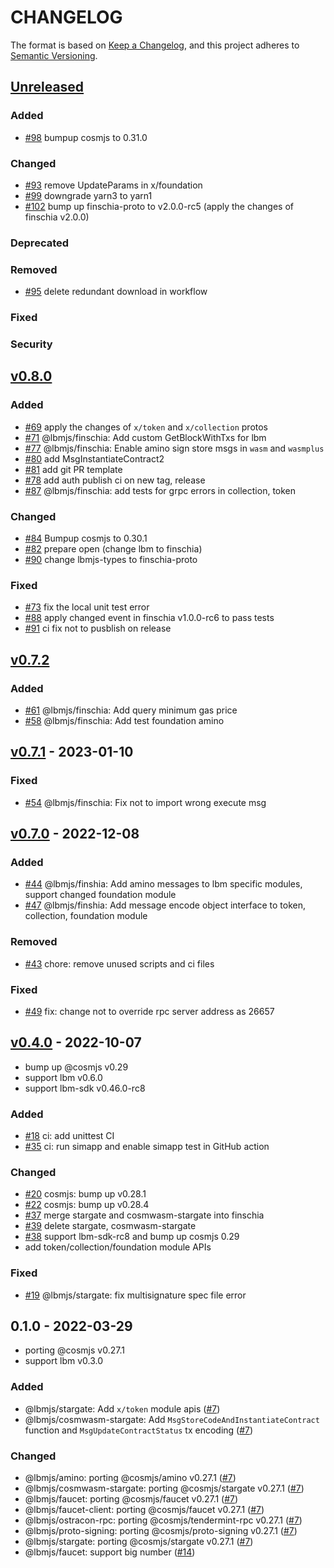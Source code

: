 # CHANGELOG

The format is based on [Keep a Changelog](https://keepachangelog.com/en/1.0.0/),
and this project adheres to [Semantic Versioning](https://semver.org/spec/v2.0.0.html).

## [Unreleased]

### Added

- [\#98](https://github.com/Finschia/finschia-js/pull/98) bumpup cosmjs to 0.31.0

### Changed

- [\#93](https://github.com/Finschia/finschia-js/pull/93) remove UpdateParams in x/foundation
- [\#99](https://github.com/Finschia/finschia-js/pull/99) downgrade yarn3 to yarn1
- [\#102](https://github.com/Finschia/finschia-js/pull/102) bump up finschia-proto to v2.0.0-rc5 (apply the changes of finschia v2.0.0)

### Deprecated

### Removed

- [\#95](https://github.com/Finschia/finschia-js/pull/95) delete redundant download in workflow

### Fixed

### Security


## [v0.8.0]

### Added

- [\#69](https://github.com/Finschia/finschia-js/pull/69) apply the changes of `x/token` and `x/collection` protos
- [\#71](https://github.com/Finschia/finschia-js/pull/71) @lbmjs/finschia: Add custom GetBlockWithTxs for lbm
- [\#77](https://github.com/Finschia/finschia-js/pull/77) @lbmjs/finschia: Enable amino sign store msgs in `wasm` and `wasmplus`
- [\#80](https://github.com/Finschia/finschia-js/pull/80) add MsgInstantiateContract2
- [\#81](https://github.com/Finschia/finschia-js/pull/81) add git PR template
- [\#78](https://github.com/Finschia/finschia-js/pull/78) add auth publish ci on new tag, release
- [\#87](https://github.com/Finschia/finschia-js/pull/87) @lbmjs/finschia: add tests for grpc errors in collection, token

### Changed

- [\#84](https://github.com/Finschia/finschia-js/pull/84) Bumpup cosmjs to 0.30.1
- [\#82](https://github.com/Finschia/finschia-js/pull/82) prepare open (change lbm to finschia)
- [\#90](https://github.com/Finschia/finschia-js/pull/90) change lbmjs-types to finschia-proto

### Fixed

- [\#73](https://github.com/Finschia/finschia-js/pull/73) fix the local unit test error
- [\#88](https://github.com/Finschia/finschia-js/pull/88) apply changed event in finschia v1.0.0-rc6 to pass tests
- [\#91](https://github.com/Finschia/finschia-js/pull/91) ci fix not to pusblish on release


## [v0.7.2]

### Added

- [\#61](https://github.com/Finschia/finschia-js/pull/61) @lbmjs/finschia: Add query minimum gas price
- [\#58](https://github.com/Finschia/finschia-js/pull/58) @lbmjs/finschia: Add test foundation amino

## [v0.7.1] - 2023-01-10

### Fixed

- [\#54](https://github.com/Finschia/finschia-js/pull/54) @lbmjs/finschia: Fix not to import wrong execute msg

## [v0.7.0] - 2022-12-08

### Added

- [\#44](https://github.com/Finschia/finschia-js/pull/44) @lbmjs/finshia: Add amino messages to lbm specific modules, support changed foundation module
- [\#47](https://github.com/Finschia/finschia-js/pull/47) @lbmjs/finshia: Add message encode object interface to token, collection, foundation module

### Removed

- [\#43](https://github.com/Finschia/finschia-js/pull/43) chore: remove unused scripts and ci files

### Fixed

- [\#49](https://github.com/Finschia/finschia-js/pull/49) fix: change not to override rpc server address as 26657

## [v0.4.0] - 2022-10-07

- bump up @cosmjs v0.29
- support lbm v0.6.0
- support lbm-sdk v0.46.0-rc8

### Added

- [\#18](https://github.com/Finschia/finschia-js/pull/18) ci: add unittest CI
- [\#35](https://github.com/Finschia/finschia-js/pull/35) ci: run simapp and enable simapp test in GitHub action

### Changed

- [\#20](https://github.com/Finschia/finschia-js/pull/20) cosmjs: bump up v0.28.1
- [\#22](https://github.com/Finschia/finschia-js/pull/22) cosmjs: bump up v0.28.4
- [\#37](https://github.com/Finschia/finschia-js/pull/37) merge stargate and cosmwasm-stargate into finschia
- [\#39](https://github.com/Finschia/finschia-js/pull/39) delete stargate, cosmwasm-stargate
- [\#38](https://github.com/Finschia/finschia-js/pull/38) support lbm-sdk-rc8 and bump up cosmjs 0.29
- add token/collection/foundation module APIs

### Fixed

- [\#19](https://github.com/Finschia/finschia-js/pull/19) @lbmjs/stargate: fix multisignature spec file error

## 0.1.0 - 2022-03-29

- porting @cosmjs v0.27.1
- support lbm v0.3.0

### Added

- @lbmjs/stargate: Add `x/token` module apis ([#7])
- @lbmjs/cosmwasm-stargate: Add `MsgStoreCodeAndInstantiateContract` function and `MsgUpdateContractStatus` tx encoding ([#7])

### Changed

- @lbmjs/amino: porting @cosmjs/amino v0.27.1 ([#7])
- @lbmjs/cosmwasm-stargate: porting @cosmjs/stargate v0.27.1 ([#7])
- @lbmjs/faucet: porting @cosmjs/faucet v0.27.1 ([#7])
- @lbmjs/faucet-client: porting @cosmjs/faucet v0.27.1 ([#7])
- @lbmjs/ostracon-rpc: porting @cosmjs/tendermint-rpc v0.27.1 ([#7])
- @lbmjs/proto-signing: porting @cosmjs/proto-signing v0.27.1 ([#7])
- @lbmjs/stargate: porting @cosmjs/stargate v0.27.1 ([#7])
- @lbmjs/faucet: support big number ([#14])

[#7]: https://github.com/Finschia/finschia-js/pull/7
[#14]: https://github.com/Finschia/finschia-js/pull/14
[unreleased]: https://github.com/Finschia/finschia-js/compare/v0.8.0...HEAD
[v0.8.0]: https://github.com/Finschia/finschia-js/compare/v0.7.2...v0.8.0
[v0.7.2]: https://github.com/Finschia/finschia-js/compare/v0.7.1...v0.7.2
[v0.7.1]: https://github.com/Finschia/finschia-js/compare/v0.7.0...v0.7.1
[v0.7.0]: https://github.com/Finschia/finschia-js/compare/v0.4.0...v0.7.0
[v0.4.0]: https://github.com/Finschia/finschia-js/compare/v0.1.0...v0.4.0
